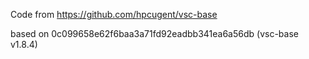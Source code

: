 Code from https://github.com/hpcugent/vsc-base

based on 0c099658e62f6baa3a71fd92eadbb341ea6a56db (vsc-base v1.8.4)
